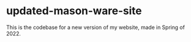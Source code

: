 # updated-mason-ware-site
This is the codebase for a new version of my website, made in Spring of 2022.
